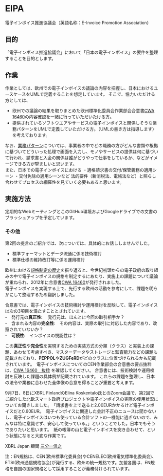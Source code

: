 # EIPA
電子インボイス推進協議会（英語名称：E-Invoice Promotion Association）

## 目的
「電子インボイス推進協議会」において「日本の電子インボイス」の要件を整理することを目的とします。

## 作業
作業としては、欧州での電子インボイスの議論の内容を把握し、日本におけるユースケースをUMLで定義することを想定しています。 
そこで、協力いただける方としては、
* 欧州での議論の結果を取りまとめた欧州標準化委員会作業部会合意書[CWA 16460](EN規格/CWA_16460_翻訳.md)の内容確認を一緒に行っていただいたける方。
* 提供されているソフトウエアやサービスの電子インボイスと関係しそうな業務パターンをUMLで定義していただける方。（UMLの書き方は指導します）
を考えております。  

なお、[業務パターン](UML)については、事業者の中でどの職務の方がどんな書類や根拠に基づいてどういった処理で画面を入力し、モノやサービスの提供は何に基づいて行われ、請求書と入金の関係は誰がどうやって仕事をしているか、などがイメージできる方が望ましいと思います。  
また、日本での電子インボイスにおける ・適格請求書の交付/保管義務の適用シーン ・交付免除の適用シーンなど 法的要件（新消税法、電帳法など）と照らし合わせてプロセスの網羅性を見ていく必要もあると思います。

## 実施方法
定期的なWebミーティングとこのGitHub環境およびGoogleドライブでの文書のブラッシュアップを予定しています。

### その他
第2回の提言のご紹介では、次については、具体的にお話ししませんでした。  
* 標準フォーマットとデータ流通に係る技術検討
* 標準仕様の維持改訂等に係る運用検討  

欧州における[規格制定の歴史](EN規格)を振り返ると、今世紀初頭からの電子政府の取り組みの中で電子インボイスの規格を制定するにあたり、実施上の課題について議論が重ねられ、2012年に合意書[CWA 16460](EN規格/CWA_16460_翻訳.md)が発行されました。  
電子インボイスを実現する上で、先行する欧州の活動を参考にして、課題を明らかにして整理するため翻訳しました。  

合意書では、電子インボイスの技術検討や運用検討を反映して、電子インボイスは次の3項目を満たすこととされています。   
-　発行元の**真正性**: 　発行元は、ほんとに今回の取引相手か？  
-　含まれる内容の**完全性**:　その内容は、実際の取引に対応した内容であり、改竄されていないか？  
-　**可読性**:　インボイスの視認性は？  

この**真正性**や**完全性**を実現するための実装方式の分類（クラス）と実装上の課題、あわせて考慮すべき、マスターデータやストレージと監査能力などの課題も記載されており、**PEPPOL**や**ZUGFeRD**がどのクラスに位置づけられるかも記載されています。　電子インボイスについてのCEN作業部会の合意書の要点抜粋は、[CWA 16460　抜粋](EU規格/CWA_16460_抜粋.md)  を確認してください。
合意書には、技術検討や運用検討を反映した課題の具体例が記載されています。
これらの課題を整理し、日本の法令や業務に合わせた全体像の合意を得ることが重要と考えます。

9月7日、8日にXBRL FinlandのElina Koskentalo氏とのZoom会議で、第2回でご紹介した北欧スマート政府プロジェクトや電子インボイスの実際の使用状況についてお聞きしました。　「請求書を上で送ると2.00EURかかるけど電子インボイスだと0.60EUR。　電子インボイスに関連した会計不正のニュースは聞かないし、電子インボイスはいつも使っている会計ソフトの一機能に過ぎないので、みんなは特に意識せず、安心して使っている。」ということでした。日本でもそうでありたいと思います。　紙の帳簿の山と電子インボイスを突き合わせて、という状態になると大変な作業です。  

XBRL Japan 顧問 [三分一信之](https://www.sambuichi.jp)

注：EN規格は、CEN(欧州標準化委員会)やCENELEC(欧州電気標準化委員会)、ETSI(欧州通信規格協会)が発行する、欧州の統一規格です。加盟各国は、EN規格を自国の国家規格として採用することが義務付けられています。
